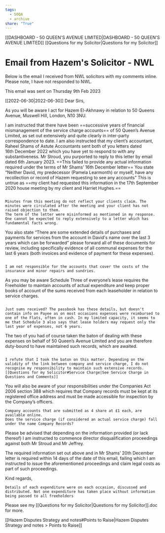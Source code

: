 ```yaml
---
tags:
  - 50QA
  - archive
share: "True"
---
```


[[DASHBOARD - 50 QUEEN'S AVENUE LIMITED|DASHBOARD - 50 QUEEN'S AVENUE LIMITED]]
[[Questions for my Solicitor|Questions for my Solicitor]]

# Email from Hazem's Solicitor - NWL 
Below is the email I received from NWL solicitors with my comments inline. Please note, I have not responded to NWL.

This email was sent on Thursday 9th Feb 2023

[[2022-06-30|2022-06-30]]
Dear Sirs,

As you will be aware I act for Hazem El-Akhnawy in relation to 50 Queens Avenue, Muswell Hill, London, N10 3NU.

I am instructed that there have been ==successive years of financial mismanagement of the service charge accounts== of 50 Queen’s Avenue Limited, as set out extensively and quite clearly in inter-party correspondence to date. I am also instructed that my client’s accountant, Raheel Shams of Astute Accountants sent both of you letters dated 16th December 2022 which you have yet to respond to with any substantiveness. Mr Stroud, you purported to reply to this letter by email dated 6th January 2023. ==This failed to provide any actual information required under the terms of Mr Shams’ 16th December letter== You state “Neither David, my predecessor (Pamela Learmonth) or myself, have any recollection or record of Hazem requesting to see any accounts” This is untrue as ==my client had requested this information in the 17th September 2020 house meeting by my client and Harriet Hughes.== 

```ad-note

Minutes from this meeting do not reflect your clients claim. The minutes were circulated after the meeting and your client has not raised objection to them.
The term of the letter were misinformed as mentioned in my response. One cannot be expected to reply extensively to a letter which has fundamental facts wrong.
```


You also state “There are some extended details of purchases and payments for services from the account in David's name over the last 3 years which can be forwarded” please forward all of these documents for review, including specifically evidence of all communal expenses for the last 6 years (both invoices and evidence of payment for these expenses).

```ad-note

I am not responsible for the accounts that cover the costs of the insurance and minor repairs and sundries. 
```

As you may be aware Schedule Three of everyone’s lease requires the Freeholder to maintain accounts of actual expenditure and keep proper books of account of the sums received from each leaseholder in relation to service charges. 

```ad-note

Just sums received? The passbook has these details, but doesn't contain info on Payee as on most occasions expenses were reimbursed to one of the Flats, often in cash. In my limited capacity, it seems to me that Schedule 3 also says that lease holders may request only the last year of expenses, not 6 years.

```

The two of you had of course taken the baton of dealing with these expenses on behalf of 50 Queen’s Avenue Limited and you are therefore duty-bound to have maintained such records, which are awaited. 

```ad-note

I refute that I took the baton on this matter. Depending on the validity of the link between company and service charge, I do not recognise my responsibility to maintain such extensive records. [[Questions for my Solicitor#Service Charge|See Service Charge in Questions and Comments]]
```


You will also be aware of your responsibilities under the Companies Act 2006 section 388 which requires that Company records must be kept at its registered office address and must be made accessible for inspection by the Company’s officers.

```ad-note
Company accounts that are submitted as 4 share at £1 each, are available online. 
Does the service charge (if considered an actual service charge) fall under the name Company Records? 
```

Please be advised that depending on the information provided (or lack thereof) I am instructed to commence director disqualification proceedings against both Mr Stroud and Mr Jeffrey.

The required information set out above and in Mr Shams’ 20th December letter is required within 14 days of the date of this email, failing which I am instructed to issue the aforementioned proceedings and claim legal costs as part of such proceedings.

Kind regards,

``` ad-note
Details of each expenditure were on each occasion, discussed and distributed. Not one expenditure has taken place without information being passed to all freeholders
```

Please see my [[Questions for my Solicitor|Questions for my Solicitor]].doc for more.

[[Hazem Disputes Strategy and notes#Points to Raise|Hazem Disputes Strategy and notes > Points to Raise]]
